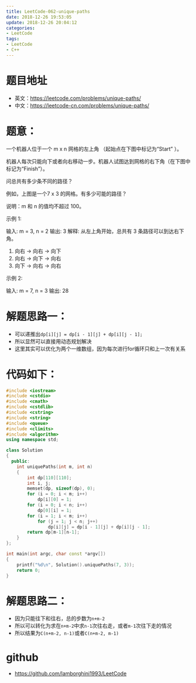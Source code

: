 ```yaml
---
title: LeetCode-062-unique-paths
date: 2018-12-26 19:53:05
update: 2018-12-26 20:04:12
categories:
- LeetCode
tags:
- LeetCode
- C++
---
```


# 题目地址
- 英文：https://leetcode.com/problems/unique-paths/
- 中文：https://leetcode-cn.com/problems/unique-paths/

# 题意：
一个机器人位于一个 m x n 网格的左上角 （起始点在下图中标记为“Start” ）。

机器人每次只能向下或者向右移动一步。机器人试图达到网格的右下角（在下图中标记为“Finish”）。

问总共有多少条不同的路径？

例如，上图是一个7 x 3 的网格。有多少可能的路径？

说明：m 和 n 的值均不超过 100。

示例 1:

输入: m = 3, n = 2
输出: 3
解释:
从左上角开始，总共有 3 条路径可以到达右下角。
1. 向右 -> 向右 -> 向下
2. 向右 -> 向下 -> 向右
3. 向下 -> 向右 -> 向右

示例 2:

输入: m = 7, n = 3
输出: 28


# 解题思路一：
- 可以递推出`dp[i][j] = dp[i - 1][j] + dp[i][j - 1];`
- 所以显然可以直接用动态规划解决
- 这里其实可以优化为两个一维数组，因为每次进行for循环只和上一次有关系

# 代码如下：
<!--c++0-->
```C++
#include <iostream>
#include <cstdio>
#include <cmath>
#include <cstdlib>
#include <cstring>
#include <string>
#include <queue>
#include <climits>
#include <algorithm>
using namespace std;

class Solution
{
  public:
    int uniquePaths(int m, int n)
    {
        int dp[110][110];
        int i, j;
        memset(dp, sizeof(dp), 0);
        for (i = 0; i < m; i++)
            dp[i][0] = 1;
        for (i = 0; i < n; i++)
            dp[0][i] = 1;
        for (i = 1; i < m; i++)
            for (j = 1; j < n; j++)
                dp[i][j] = dp[i - 1][j] + dp[i][j - 1];
        return dp[m-1][n-1];
    }
};

int main(int argc, char const *argv[])
{
    printf("%d\n", Solution().uniquePaths(7, 3));
    return 0;
}

```

# 解题思路二：
- 因为只能往下和往右，总的步数为`n+m-2`
- 所以可以转化为求在`n+m-2`中求`n-1`次往右走，或者`m-1`次往下走的情况
- 所以结果为`C(n+m-2, n-1)`或者`C(n+m-2, m-1)`

# github
- https://github.com/lamborghini1993/LeetCode

